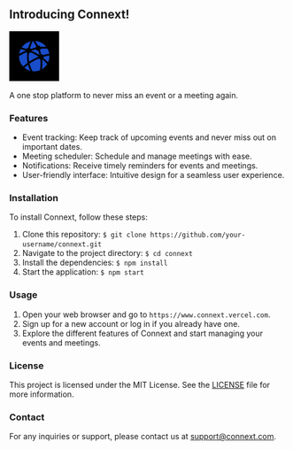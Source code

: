 ## Introducing Connext!

<img src="public/connect-logo.png" width=90>

A one stop platform to never miss an event or a meeting again.

### Features

- Event tracking: Keep track of upcoming events and never miss out on important dates.
- Meeting scheduler: Schedule and manage meetings with ease.
- Notifications: Receive timely reminders for events and meetings.
- User-friendly interface: Intuitive design for a seamless user experience.

### Installation

To install Connext, follow these steps:

1. Clone this repository: `$ git clone https://github.com/your-username/connext.git`
2. Navigate to the project directory: `$ cd connext`
3. Install the dependencies: `$ npm install`
4. Start the application: `$ npm start`

### Usage

1. Open your web browser and go to `https://www.connext.vercel.com`.
2. Sign up for a new account or log in if you already have one.
3. Explore the different features of Connext and start managing your events and meetings.

### License

This project is licensed under the MIT License. See the [LICENSE](LICENSE) file for more information.

### Contact

For any inquiries or support, please contact us at [support@connext.com](mailto:alert.connect@gmail.com).
